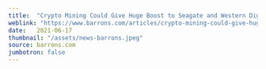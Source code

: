 ```yaml
---
title:  "Crypto Mining Could Give Huge Boost to Seagate and Western Digital Stock"
weblink: "https://www.barrons.com/articles/crypto-mining-could-give-huge-boost-to-seagate-and-western-digital-stock-51623944488"
date:   2021-06-17
thumbnail: "/assets/news-barrons.jpeg"
source: barrons.com
jumbotron: false
---
```

